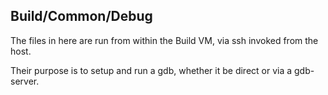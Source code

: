 
Build/Common/Debug
------------------

The files in here are run from within the Build VM, via ssh invoked from the host.

Their purpose is to setup and run a gdb, whether it be direct or via a gdb-server.
